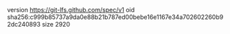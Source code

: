 version https://git-lfs.github.com/spec/v1
oid sha256:c999b85737a9da0e88b21b787ed00bebe16e1167e34a702602260b92dc240893
size 2920
